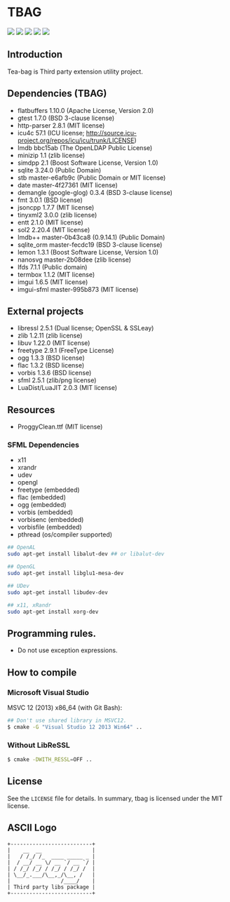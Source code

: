 # TBAG

[![](https://travis-ci.org/osom8979/tbag.svg?branch=master)](https://travis-ci.org/osom8979/tbag "TravisCI Build Status")
[![](https://ci.appveyor.com/api/projects/status/github/osom8979/tbag?branch=master&svg=true)](https://ci.appveyor.com/project/osom8979/tbag "AppVeyor Build Status")
[![](https://codecov.io/gh/osom8979/tbag/branch/master/graph/badge.svg)](https://codecov.io/gh/osom8979/tbag "Codecov Coverage Status")
[![](https://images.microbadger.com/badges/version/osom8979/tbag.svg)](https://hub.docker.com/r/osom8979/tbag "DockerHub Container Version")
[![](https://img.shields.io/badge/license-MIT-blue.svg)](LICENSE "MIT License")

## Introduction

Tea-bag is Third party extension utility project.

## Dependencies (TBAG)

- flatbuffers 1.10.0 (Apache License, Version 2.0)
- gtest 1.7.0 (BSD 3-clause license)
- http-parser 2.8.1 (MIT license)
- icu4c 57.1 (ICU license; http://source.icu-project.org/repos/icu/icu/trunk/LICENSE)
- lmdb bbc15ab (The OpenLDAP Public License)
- minizip 1.1 (zlib license)
- simdpp 2.1 (Boost Software License, Version 1.0)
- sqlite 3.24.0 (Public Domain)
- stb master-e6afb9c (Public Domain or MIT license)
- date master-4f27361 (MIT license)
- demangle (google-glog) 0.3.4 (BSD 3-clause license)
- fmt 3.0.1 (BSD license)
- jsoncpp 1.7.7 (MIT license)
- tinyxml2 3.0.0 (zlib license)
- entt 2.1.0 (MIT license)
- sol2 2.20.4 (MIT license)
- lmdb++ master-0b43ca8 (0.9.14.1) (Public Domain)
- sqlite_orm master-fecdc19 (BSD 3-clause license)
- lemon 1.3.1 (Boost Software License, Version 1.0)
- nanosvg master-2b08dee (zlib license)
- lfds 7.1.1 (Public domain)
- termbox 1.1.2 (MIT license)
- imgui 1.6.5 (MIT license)
- imgui-sfml master-995b873 (MIT license)

## External projects

- libressl 2.5.1 (Dual license; OpenSSL & SSLeay)
- zlib 1.2.11 (zlib license)
- libuv 1.22.0 (MIT license)
- freetype 2.9.1 (FreeType License)
- ogg 1.3.3 (BSD license)
- flac 1.3.2 (BSD license)
- vorbis 1.3.6 (BSD license)
- sfml 2.5.1 (zlib/png license)
- LuaDist/LuaJIT 2.0.3 (MIT license)

## Resources

- ProggyClean.ttf (MIT license)

### SFML Dependencies

- x11
- xrandr
- udev
- opengl
- freetype (embedded)
- flac (embedded)
- ogg (embedded)
- vorbis (embedded)
- vorbisenc (embedded)
- vorbisfile (embedded)
- pthread (os/compiler supported)

```bash
## OpenAL
sudo apt-get install libalut-dev ## or libalut-dev

## OpenGL
sudo apt-get install libglu1-mesa-dev

## UDev
sudo apt-get install libudev-dev

## x11, xRandr
sudo apt-get install xorg-dev
```

## Programming rules.

- Do not use exception expressions.
 
## How to compile

### Microsoft Visual Studio

MSVC 12 (2013) x86_64 (with Git Bash):
```bash
## Don't use shared library in MSVC12.
$ cmake -G "Visual Studio 12 2013 Win64" ..
```

### Without LibReSSL
```bash
$ cmake -DWITH_RESSL=OFF ..
```

## License

See the `LICENSE` file for details. In summary, tbag is licensed under the MIT license.

## ASCII Logo

```
+--------------------------+
|    __  __                |
|   / /_/ /_  ____ _____ _ |
|  / __/ __ \/ __ `/ __ `/ |
| / /_/ /_/ / /_/ / /_/ /  |
| \__/_.___/\__,_/\__, /   |
|                /____/    |
| Third party libs package |
+--------------------------+
```

